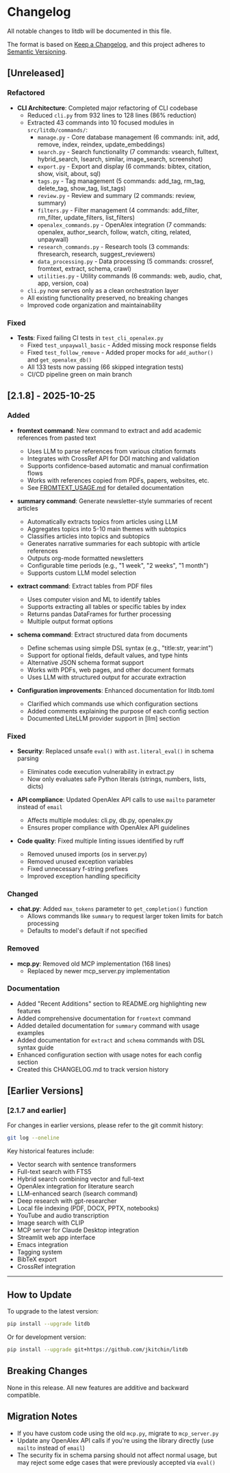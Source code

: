 # Changelog

All notable changes to litdb will be documented in this file.

The format is based on [Keep a Changelog](https://keepachangelog.com/en/1.0.0/),
and this project adheres to [Semantic Versioning](https://semver.org/spec/v2.0.0.html).

## [Unreleased]

### Refactored

- **CLI Architecture**: Completed major refactoring of CLI codebase
  - Reduced `cli.py` from 932 lines to 128 lines (86% reduction)
  - Extracted 43 commands into 10 focused modules in `src/litdb/commands/`:
    - `manage.py` - Core database management (6 commands: init, add, remove, index, reindex, update_embeddings)
    - `search.py` - Search functionality (7 commands: vsearch, fulltext, hybrid_search, lsearch, similar, image_search, screenshot)
    - `export.py` - Export and display (6 commands: bibtex, citation, show, visit, about, sql)
    - `tags.py` - Tag management (5 commands: add_tag, rm_tag, delete_tag, show_tag, list_tags)
    - `review.py` - Review and summary (2 commands: review, summary)
    - `filters.py` - Filter management (4 commands: add_filter, rm_filter, update_filters, list_filters)
    - `openalex_commands.py` - OpenAlex integration (7 commands: openalex, author_search, follow, watch, citing, related, unpaywall)
    - `research_commands.py` - Research tools (3 commands: fhresearch, research, suggest_reviewers)
    - `data_processing.py` - Data processing (5 commands: crossref, fromtext, extract, schema, crawl)
    - `utilities.py` - Utility commands (6 commands: web, audio, chat, app, version, coa)
  - `cli.py` now serves only as a clean orchestration layer
  - All existing functionality preserved, no breaking changes
  - Improved code organization and maintainability

### Fixed

- **Tests**: Fixed failing CI tests in `test_cli_openalex.py`
  - Fixed `test_unpaywall_basic` - Added missing mock response fields
  - Fixed `test_follow_remove` - Added proper mocks for `add_author()` and `get_openalex_db()`
  - All 133 tests now passing (66 skipped integration tests)
  - CI/CD pipeline green on main branch

## [2.1.8] - 2025-10-25

### Added

- **fromtext command**: New command to extract and add academic references from pasted text
  - Uses LLM to parse references from various citation formats
  - Integrates with CrossRef API for DOI matching and validation
  - Supports confidence-based automatic and manual confirmation flows
  - Works with references copied from PDFs, papers, websites, etc.
  - See [FROMTEXT_USAGE.md](./FROMTEXT_USAGE.md) for detailed documentation

- **summary command**: Generate newsletter-style summaries of recent articles
  - Automatically extracts topics from articles using LLM
  - Aggregates topics into 5-10 main themes with subtopics
  - Classifies articles into topics and subtopics
  - Generates narrative summaries for each subtopic with article references
  - Outputs org-mode formatted newsletters
  - Configurable time periods (e.g., "1 week", "2 weeks", "1 month")
  - Supports custom LLM model selection

- **extract command**: Extract tables from PDF files
  - Uses computer vision and ML to identify tables
  - Supports extracting all tables or specific tables by index
  - Returns pandas DataFrames for further processing
  - Multiple output format options

- **schema command**: Extract structured data from documents
  - Define schemas using simple DSL syntax (e.g., "title:str, year:int")
  - Support for optional fields, default values, and type hints
  - Alternative JSON schema format support
  - Works with PDFs, web pages, and other document formats
  - Uses LLM with structured output for accurate extraction

- **Configuration improvements**: Enhanced documentation for litdb.toml
  - Clarified which commands use which configuration sections
  - Added comments explaining the purpose of each config section
  - Documented LiteLLM provider support in [llm] section

### Fixed

- **Security**: Replaced unsafe `eval()` with `ast.literal_eval()` in schema parsing
  - Eliminates code execution vulnerability in extract.py
  - Now only evaluates safe Python literals (strings, numbers, lists, dicts)

- **API compliance**: Updated OpenAlex API calls to use `mailto` parameter instead of `email`
  - Affects multiple modules: cli.py, db.py, openalex.py
  - Ensures proper compliance with OpenAlex API guidelines

- **Code quality**: Fixed multiple linting issues identified by ruff
  - Removed unused imports (os in server.py)
  - Removed unused exception variables
  - Fixed unnecessary f-string prefixes
  - Improved exception handling specificity

### Changed

- **chat.py**: Added `max_tokens` parameter to `get_completion()` function
  - Allows commands like `summary` to request larger token limits for batch processing
  - Defaults to model's default if not specified

### Removed

- **mcp.py**: Removed old MCP implementation (168 lines)
  - Replaced by newer mcp_server.py implementation

### Documentation

- Added "Recent Additions" section to README.org highlighting new features
- Added comprehensive documentation for `fromtext` command
- Added detailed documentation for `summary` command with usage examples
- Added documentation for `extract` and `schema` commands with DSL syntax guide
- Enhanced configuration section with usage notes for each config section
- Created this CHANGELOG.md to track version history

## [Earlier Versions]

### [2.1.7 and earlier]

For changes in earlier versions, please refer to the git commit history:
```bash
git log --oneline
```

Key historical features include:
- Vector search with sentence transformers
- Full-text search with FTS5
- Hybrid search combining vector and full-text
- OpenAlex integration for literature search
- LLM-enhanced search (lsearch command)
- Deep research with gpt-researcher
- Local file indexing (PDF, DOCX, PPTX, notebooks)
- YouTube and audio transcription
- Image search with CLIP
- MCP server for Claude Desktop integration
- Streamlit web app interface
- Emacs integration
- Tagging system
- BibTeX export
- CrossRef integration

---

## How to Update

To upgrade to the latest version:

```bash
pip install --upgrade litdb
```

Or for development version:

```bash
pip install --upgrade git+https://github.com/jkitchin/litdb
```

## Breaking Changes

None in this release. All new features are additive and backward compatible.

## Migration Notes

- If you have custom code using the old `mcp.py`, migrate to `mcp_server.py`
- Update any OpenAlex API calls if you're using the library directly (use `mailto` instead of `email`)
- The security fix in schema parsing should not affect normal usage, but may reject some edge cases that were previously accepted via `eval()`
